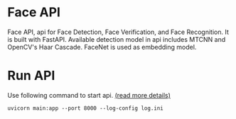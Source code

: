 # Face API

Face API, api for Face Detection, Face Verification, and Face Recognition. It is built with FastAPI. Available detection model in api includes MTCNN and OpenCV's Haar Cascade. FaceNet is used as embedding model.

# Run API

Use following command to start api. [(read more details)](https://fastapi.tiangolo.com/deployment/manually/)

`uvicorn main:app --port 8000 --log-config log.ini`
